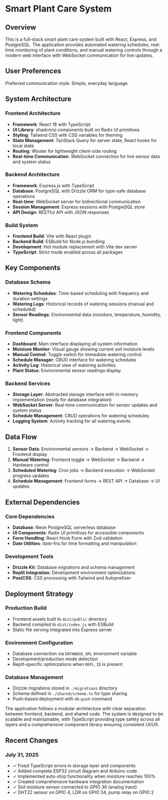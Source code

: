 # Smart Plant Care System

## Overview

This is a full-stack smart plant care system built with React, Express, and PostgreSQL. The application provides automated watering schedules, real-time monitoring of plant conditions, and manual watering controls through a modern web interface with WebSocket communication for live updates.

## User Preferences

Preferred communication style: Simple, everyday language.

## System Architecture

### Frontend Architecture
- **Framework**: React 18 with TypeScript
- **UI Library**: shadcn/ui components built on Radix UI primitives
- **Styling**: Tailwind CSS with CSS variables for theming
- **State Management**: TanStack Query for server state, React hooks for local state
- **Routing**: Wouter for lightweight client-side routing
- **Real-time Communication**: WebSocket connection for live sensor data and system status

### Backend Architecture
- **Framework**: Express.js with TypeScript
- **Database**: PostgreSQL with Drizzle ORM for type-safe database operations
- **Real-time**: WebSocket server for bidirectional communication
- **Session Management**: Express sessions with PostgreSQL store
- **API Design**: RESTful API with JSON responses

### Build System
- **Frontend Build**: Vite with React plugin
- **Backend Build**: ESBuild for Node.js bundling
- **Development**: Hot module replacement with Vite dev server
- **TypeScript**: Strict mode enabled across all packages

## Key Components

### Database Schema
- **Watering Schedules**: Time-based scheduling with frequency and duration settings
- **Watering Logs**: Historical records of watering sessions (manual and scheduled)
- **Sensor Readings**: Environmental data (moisture, temperature, humidity, light)

### Frontend Components
- **Dashboard**: Main interface displaying all system information
- **Moisture Monitor**: Visual gauge showing current soil moisture levels
- **Manual Control**: Toggle switch for immediate watering control
- **Schedule Manager**: CRUD interface for watering schedules
- **Activity Log**: Historical view of watering activities
- **Plant Status**: Environmental sensor readings display

### Backend Services
- **Storage Layer**: Abstracted storage interface with in-memory implementation (ready for database integration)
- **WebSocket Server**: Real-time communication for sensor updates and system status
- **Schedule Management**: CRUD operations for watering schedules
- **Logging System**: Activity tracking for all watering events

## Data Flow

1. **Sensor Data**: Environmental sensors → Backend → WebSocket → Frontend display
2. **Manual Watering**: Frontend toggle → WebSocket → Backend → Hardware control
3. **Scheduled Watering**: Cron jobs → Backend execution → WebSocket progress updates
4. **Schedule Management**: Frontend forms → REST API → Database → UI updates

## External Dependencies

### Core Dependencies
- **Database**: Neon PostgreSQL serverless database
- **UI Components**: Radix UI primitives for accessible components
- **Form Handling**: React Hook Form with Zod validation
- **Date Utilities**: date-fns for time formatting and manipulation

### Development Tools
- **Drizzle Kit**: Database migrations and schema management
- **Replit Integration**: Development environment optimizations
- **PostCSS**: CSS processing with Tailwind and Autoprefixer

## Deployment Strategy

### Production Build
- Frontend assets built to `dist/public` directory
- Backend compiled to `dist/index.js` with ESBuild
- Static file serving integrated into Express server

### Environment Configuration
- Database connection via `DATABASE_URL` environment variable
- Development/production mode detection
- Replit-specific optimizations when `REPL_ID` is present

### Database Management
- Drizzle migrations stored in `./migrations` directory
- Schema defined in `./shared/schema.ts` for type sharing
- Push-based deployment with `db:push` command

The application follows a modular architecture with clear separation between frontend, backend, and shared code. The system is designed to be scalable and maintainable, with TypeScript providing type safety across all layers and a comprehensive component library ensuring consistent UI/UX.

## Recent Changes

### July 31, 2025
- ✓ Fixed TypeScript errors in storage layer and components
- ✓ Added complete ESP32 circuit diagram and Arduino code
- ✓ Implemented auto-stop functionality when moisture reaches 100%
- ✓ Created comprehensive hardware integration documentation
- ✓ Soil moisture sensor connected to GPIO 36 (analog input)
- ✓ DHT22 sensor on GPIO 4, LDR on GPIO 34, pump relay on GPIO 2